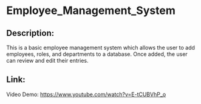# Employee_Management_System

## Description:
This is a basic employee management system which allows the user to add employees, roles, and departments to a database. Once added, the user can review and edit their entries.

## Link:
Video Demo: https://www.youtube.com/watch?v=E-tCUBVhP_o
